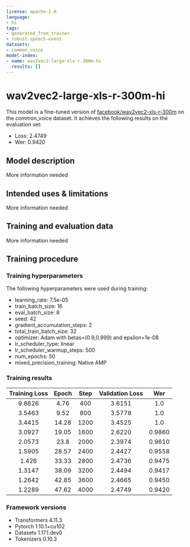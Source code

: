```yaml
---
license: apache-2.0
language:
- hi
tags:
- generated_from_trainer
- robust-speech-event
datasets:
- common_voice
model-index:
- name: wav2vec2-large-xls-r-300m-hi
  results: []
---
```


<!-- This model card has been generated automatically according to the information the Trainer had access to. You
should probably proofread and complete it, then remove this comment. -->

# wav2vec2-large-xls-r-300m-hi

This model is a fine-tuned version of [facebook/wav2vec2-xls-r-300m](https://huggingface.co/facebook/wav2vec2-xls-r-300m) on the common_voice dataset.
It achieves the following results on the evaluation set:
- Loss: 2.4749
- Wer: 0.9420

## Model description

More information needed

## Intended uses & limitations

More information needed

## Training and evaluation data

More information needed

## Training procedure

### Training hyperparameters

The following hyperparameters were used during training:
- learning_rate: 7.5e-05
- train_batch_size: 16
- eval_batch_size: 8
- seed: 42
- gradient_accumulation_steps: 2
- total_train_batch_size: 32
- optimizer: Adam with betas=(0.9,0.999) and epsilon=1e-08
- lr_scheduler_type: linear
- lr_scheduler_warmup_steps: 500
- num_epochs: 50
- mixed_precision_training: Native AMP

### Training results

| Training Loss | Epoch | Step | Validation Loss | Wer    |
|:-------------:|:-----:|:----:|:---------------:|:------:|
| 9.8626        | 4.76  | 400  | 3.6151          | 1.0    |
| 3.5463        | 9.52  | 800  | 3.5778          | 1.0    |
| 3.4415        | 14.28 | 1200 | 3.4525          | 1.0    |
| 3.0927        | 19.05 | 1600 | 2.6220          | 0.9860 |
| 2.0573        | 23.8  | 2000 | 2.3974          | 0.9610 |
| 1.5905        | 28.57 | 2400 | 2.4427          | 0.9558 |
| 1.426         | 33.33 | 2800 | 2.4736          | 0.9475 |
| 1.3147        | 38.09 | 3200 | 2.4494          | 0.9417 |
| 1.2642        | 42.85 | 3600 | 2.4665          | 0.9450 |
| 1.2289        | 47.62 | 4000 | 2.4749          | 0.9420 |


### Framework versions

- Transformers 4.11.3
- Pytorch 1.10.1+cu102
- Datasets 1.17.1.dev0
- Tokenizers 0.10.3
